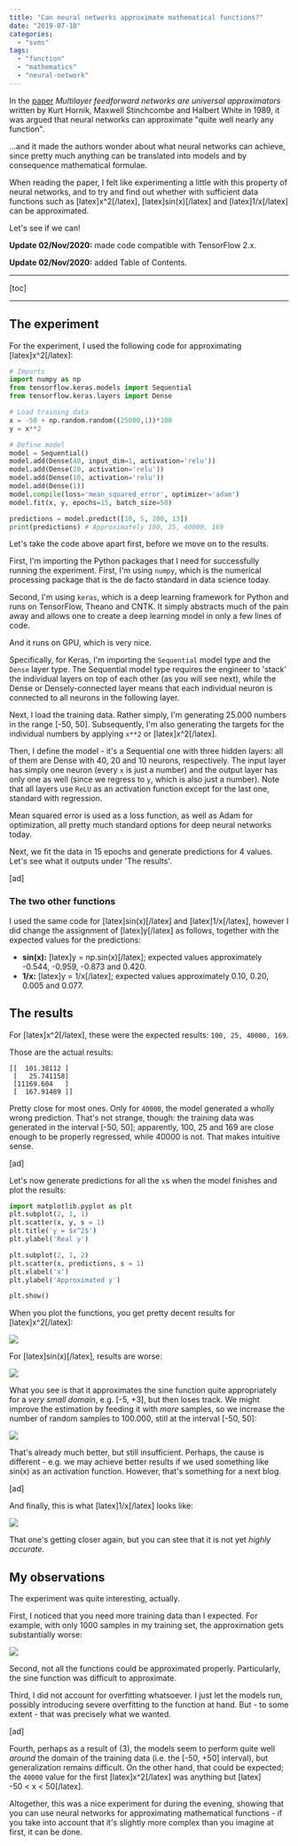 ```yaml
---
title: "Can neural networks approximate mathematical functions?"
date: "2019-07-18"
categories: 
  - "svms"
tags: 
  - "function"
  - "mathematics"
  - "neural-network"
---
```


In the [paper](https://www.sciencedirect.com/science/article/pii/0893608089900208) _Multilayer feedforward networks are universal approximators_ written by Kurt Hornik, Maxwell Stinchcombe and Halbert White in 1989, it was argued that neural networks can approximate "quite well nearly any function".

...and it made the authors wonder about what neural networks can achieve, since pretty much anything can be translated into models and by consequence mathematical formulae.

When reading the paper, I felt like experimenting a little with this property of neural networks, and to try and find out whether with sufficient data functions such as \[latex\]x^2\[/latex\], \[latex\]sin(x)\[/latex\] and \[latex\]1/x\[/latex\] can be approximated.

Let's see if we can!

**Update 02/Nov/2020:** made code compatible with TensorFlow 2.x.

**Update 02/Nov/2020:** added Table of Contents.

* * *

\[toc\]

* * *

## The experiment

For the experiment, I used the following code for approximating \[latex\]x^2\[/latex\]:

```python
# Imports
import numpy as np
from tensorflow.keras.models import Sequential
from tensorflow.keras.layers import Dense

# Load training data
x = -50 + np.random.random((25000,1))*100
y = x**2

# Define model
model = Sequential()
model.add(Dense(40, input_dim=1, activation='relu'))
model.add(Dense(20, activation='relu'))
model.add(Dense(10, activation='relu'))
model.add(Dense(1))
model.compile(loss='mean_squared_error', optimizer='adam')
model.fit(x, y, epochs=15, batch_size=50)

predictions = model.predict([10, 5, 200, 13])
print(predictions) # Approximately 100, 25, 40000, 169
```

Let's take the code above apart first, before we move on to the results.

First, I'm importing the Python packages that I need for successfully running the experiment. First, I'm using `numpy`, which is the numerical processing package that is the de facto standard in data science today.

Second, I'm using `keras`, which is a deep learning framework for Python and runs on TensorFlow, Theano and CNTK. It simply abstracts much of the pain away and allows one to create a deep learning model in only a few lines of code.

And it runs on GPU, which is very nice.

Specifically, for Keras, I'm importing the `Sequential` model type and the `Dense` layer type. The Sequential model type requires the engineer to 'stack' the individual layers on top of each other (as you will see next), while the Dense or Densely-connected layer means that each individual neuron is connected to all neurons in the following layer.

Next, I load the training data. Rather simply, I'm generating 25.000 numbers in the range \[-50, 50\]. Subsequently, I'm also generating the targets for the individual numbers by applying `x**2` or \[latex\]x^2\[/latex\].

Then, I define the model - it's a Sequential one with three hidden layers: all of them are Dense with 40, 20 and 10 neurons, respectively. The input layer has simply one neuron (every `x` is just a number) and the output layer has only one as well (since we regress to `y`, which is also just a number). Note that all layers use `ReLU` as an activation function except for the last one, standard with regression.

Mean squared error is used as a loss function, as well as Adam for optimization, all pretty much standard options for deep neural networks today.

Next, we fit the data in 15 epochs and generate predictions for 4 values. Let's see what it outputs under 'The results'.

\[ad\]

### The two other functions

I used the same code for \[latex\]sin(x)\[/latex\] and \[latex\]1/x\[/latex\], however I did change the assignment of \[latex\]y\[/latex\] as follows, together with the expected values for the predictions:

- **sin(x):** \[latex\]y = np.sin(x)\[/latex\]; expected values approximately -0.544, -0.959, -0.873 and 0.420.
- **1/x:** \[latex\]y = 1/x\[/latex\]; expected values approximately 0.10, 0.20, 0.005 and 0.077.

## The results

For \[latex\]x^2\[/latex\], these were the expected results: `100, 25, 40000, 169`.

Those are the actual results:

```shell
[[  101.38112 ]
 [   25.741158]
 [11169.604   ]
 [  167.91489 ]]
```

Pretty close for most ones. Only for `40000`, the model generated a wholly wrong prediction. That's not strange, though: the training data was generated in the interval \[-50, 50\]; apparently, 100, 25 and 169 are close enough to be properly regressed, while 40000 is not. That makes intuitive sense.

\[ad\]

Let's now generate predictions for all the `x`s when the model finishes and plot the results:

```python
import matplotlib.pyplot as plt
plt.subplot(2, 1, 1)
plt.scatter(x, y, s = 1)
plt.title('y = $x^2$')
plt.ylabel('Real y')

plt.subplot(2, 1, 2)
plt.scatter(x, predictions, s = 1)
plt.xlabel('x')
plt.ylabel('Approximated y')

plt.show()
```

When you plot the functions, you get pretty decent results for \[latex\]x^2\[/latex\]:

[![](images/x2_approximated-1024x537.jpeg)](https://machinecurve.com/wp-content/uploads/2019/07/x2_approximated.jpeg)

For \[latex\]sin(x)\[/latex\], results are worse:

[![](images/sinx_approximated-1024x537.jpeg)](https://machinecurve.com/wp-content/uploads/2019/07/sinx_approximated.jpeg)

What you see is that it approximates the sine function quite appropriately for a _very small domain_, e.g. \[-5, +3\], but then loses track. We might improve the estimation by feeding it with _more_ samples, so we increase the number of random samples to 100.000, still at the interval \[-50, 50\]:

[![](images/sinx_more_data-1024x537.jpeg)](https://machinecurve.com/wp-content/uploads/2019/07/sinx_more_data.jpeg)

That's already much better, but still insufficient. Perhaps, the cause is different - e.g. we may achieve better results if we used something like sin(x) as an activation function. However, that's something for a next blog.

\[ad\]

And finally, this is what \[latex\]1/x\[/latex\] looks like:

[![](images/1x_approximated-1024x537.jpeg)](https://machinecurve.com/wp-content/uploads/2019/07/1x_approximated.jpeg)

That one's getting closer again, but you can stee that it is not yet _highly accurate._

## My observations

The experiment was quite interesting, actually.

First, I noticed that you need more training data than I expected. For example, with only 1000 samples in my training set, the approximation gets substantially worse:

[![](images/x2_1000-1024x537.jpeg)](https://machinecurve.com/wp-content/uploads/2019/07/x2_1000.jpeg)

Second, not all the functions could be approximated properly. Particularly, the sine function was difficult to approximate.

Third, I did not account for overfitting whatsoever. I just let the models run, possibly introducing severe overfitting to the function at hand. But - to some extent - that was precisely what we wanted.

\[ad\]

Fourth, perhaps as a result of (3), the models seem to perform quite well _around_ the domain of the training data (i.e. the \[-50, +50\] interval), but generalization remains difficult. On the other hand, that could be expected; the `40000` value for the first \[latex\]x^2\[/latex\] was anything but \[latex\]  
\-50 < x < 50\[/latex\].

Altogether, this was a nice experiment for during the evening, showing that you can use neural networks for approximating mathematical functions - if you take into account that it's slightly more complex than you imagine at first, it can be done.
